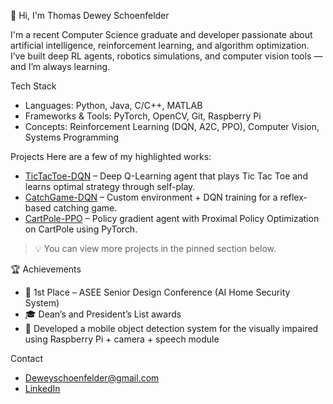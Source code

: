 👋 Hi, I'm Thomas Dewey Schoenfelder

I'm a recent Computer Science graduate and developer passionate about artificial intelligence, reinforcement learning, and algorithm optimization.
I’ve built deep RL agents, robotics simulations, and computer vision tools — and I’m always learning.

Tech Stack
- Languages: Python, Java, C/C++, MATLAB
- Frameworks & Tools: PyTorch, OpenCV, Git, Raspberry Pi
- Concepts: Reinforcement Learning (DQN, A2C, PPO), Computer Vision, Systems Programming

Projects
Here are a few of my highlighted works:

- [TicTacToe-DQN](https://github.com/DeweyScho/TicTacToe-DQN) – Deep Q-Learning agent that plays Tic Tac Toe and learns optimal strategy through self-play.
- [CatchGame-DQN](https://github.com/DeweyScho/CatchGame-DQN) – Custom environment + DQN training for a reflex-based catching game.
- [CartPole-PPO](https://github.com/DeweyScho/CartPole-PPO) – Policy gradient agent with Proximal Policy Optimization on CartPole using PyTorch.

> 💡 You can view more projects in the pinned section below.




🏆 Achievements
- 🥇 1st Place – ASEE Senior Design Conference (AI Home Security System)
- 🎓 Dean’s and President’s List awards
- 🤖 Developed a mobile object detection system for the visually impaired using Raspberry Pi + camera + speech module

Contact
- Deweyschoenfelder@gmail.com
- [LinkedIn](https://linkedin.com/in/DeweyScho)
